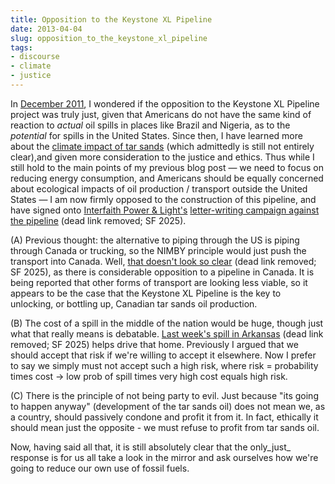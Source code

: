 ```yaml
---
title: Opposition to the Keystone XL Pipeline
date: 2013-04-04
slug: opposition_to_the_keystone_xl_pipeline
tags:
- discourse
- climate
- justice
---
```


In [December 2011](../2011/2011-12-31-keystone_pipeline_nimby.md), I wondered if the opposition to the Keystone XL Pipeline project was
truly just, given that Americans do not have the same kind of reaction to
_actual_ oil spills in places like Brazil and Nigeria, as to the _potential_ for
spills in the United States. Since then, I have learned more about the [climate
impact of tar sands](http://www.washingtonpost.com/blogs/wonkblog/wp/2013/03/01/state-department-keystone-xl-likely-to-have-small-impact-on-climate-tar-sands/) (which admittedly is still not entirely clear),and
given more consideration to the justice and ethics. Thus while I still hold to
the main points of my previous blog post &mdash; we need to focus on reducing
energy consumption, and Americans should be equally concerned about ecological
impacts of oil production / transport outside the United States &mdash; I am now
firmly opposed to the construction of this pipeline, and have signed onto
[Interfaith Power &amp; Light's](http://www.interfaithpowerandlight.org) [letter-writing
campaign against the pipeline](http://action.interfaithpowerandlight.org/siteapps/advocacy/ActionItem.aspx?c=dmJUKgOZJiI8G&b=8627517&aid=519509)  (dead link removed; SF 2025).

<!-- truncate -->

(A) Previous thought: the alternative to piping through the US is piping through
Canada or trucking, so the NIMBY principle would just push the transport into
Canada. Well, [that
doesn't look so clear](http://switchboard.nrdc.org/blogs/ddroitsch/just_the_facts_climate_impacts_1.html) (dead link removed; SF 2025), as there is considerable opposition to a pipeline in
Canada. It is being reported that other forms of transport are looking less
viable, so it appears to be the case that the Keystone XL Pipeline is the key to
unlocking, or bottling up, Canadian tar sands oil production.

(B) The cost of a spill in the middle of the nation would be huge, though just
what that really means is debatable. [Last
week's spill in Arkansas](http://www.alternet.org/environment/6-things-you-need-know-about-arkansas-oil-spill) (dead link removed; SF 2025) helps drive that home. Previously I argued that we
should accept that risk if we're willing to accept it elsewhere. Now I prefer to
say we simply must not accept such a high risk, where risk = probability times
cost &rarr; low prob of spill times very high cost equals high risk.

(C) There is the principle of not being party to evil. Just because "its going
to happen anyway" (development of the tar sands oil) does not mean we, as a
country, should passively condone and profit it from it. In fact, ethically it
should mean just the opposite - we must refuse to profit from tar sands oil.

Now, having said all that, it is still absolutely clear that the only_just_
response is for us all take a look in the mirror and ask ourselves how we're
going to reduce our own use of fossil fuels.
